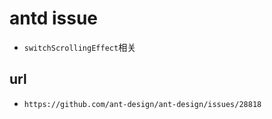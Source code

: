 # antd issue

-   `switchScrollingEffect`相关

## url

-   `https://github.com/ant-design/ant-design/issues/28818`
